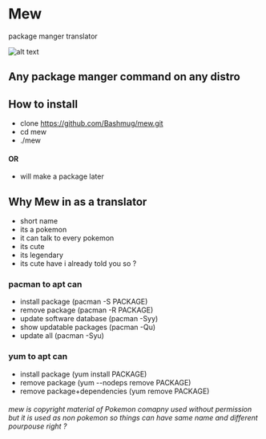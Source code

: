 # Mew
package manger translator

![alt text](https://github.com/Bashmug/mew/blob/master/graphics/logo.png "kind of a logo")

## Any package manger command on any distro

## How to install
 * clone https://github.com/Bashmug/mew.git
 * cd mew
 * ./mew
 #### OR
 * will make a package later 

## Why Mew in as a translator
 * short name
 * its a pokemon
 * it can talk to every pokemon
 * its cute
 * its legendary
 * its cute have i already told you so ?

### pacman to apt can
* install package (pacman -S PACKAGE)
* remove package (pacman -R PACKAGE)
* update software database (pacman -Syy)
* show updatable packages (pacman -Qu)
* update all (pacman -Syu)

### yum to apt can
* install package (yum install PACKAGE)
* remove package (yum --nodeps remove PACKAGE)
* remove package+dependencies	(yum remove PACKAGE)


###### mew is copyright material of Pokemon comapny used without permission but it is used as non pokemon so things can have same name and different pourpouse right ?
